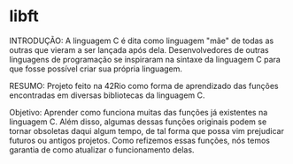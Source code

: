# libft
INTRODUÇÃO:
A linguagem C é dita como linguagem "mãe" de todas as outras que vieram a ser lançada após dela. Desenvolvedores de outras linguagens de programação se inspiraram na sintaxe da linguagem C para que fosse possível criar sua própria linguagem.

RESUMO: Projeto feito na 42Rio como forma de aprendizado das funções encontradas em diversas bibliotecas da linguagem C.

Objetivo: Aprender como funciona muitas das funções já existentes na linguagem C. 
Além disso, algumas dessas funções originais podem se tornar obsoletas daqui algum tempo, de tal forma que possa vim prejudicar futuros ou antigos projetos.
Como refizemos essas funções, nós temos garantia de como atualizar o funcionamento delas.
